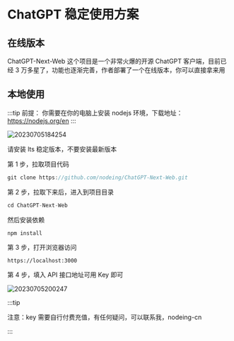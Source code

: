 # ChatGPT 稳定使用方案

## 在线版本

ChatGPT-Next-Web 这个项目是一个非常火爆的开源 ChatGPT 客户端，目前已经 3 万多星了，功能也逐渐完善，作者部署了一个在线版本，你可以直接拿来用

## 本地使用

:::tip
前提： 你需要在你的电脑上安装 nodejs 环境，下载地址：https://nodejs.org/en
:::

![20230705184254](https://cdn.jsdelivr.net/gh/nodeing/img-host/20230705184254.png)

请安装 lts 稳定版本，不要安装最新版本

第 1 步，拉取项目代码

```ts
git clone https://github.com/nodeing/ChatGPT-Next-Web.git
```

第 2 步，拉取下来后，进入到项目目录

```ts
cd ChatGPT-Next-Web
```

然后安装依赖

```
npm install
```

第 3 步，打开浏览器访问

```
https://localhost:3000
```

第 4 步，填入 API 接口地址可用 Key 即可

![20230705200247](https://cdn.jsdelivr.net/gh/nodeing/img-host/20230705200247.png)

:::tip

注意：key 需要自行付费充值，有任何疑问，可以联系我，nodeing-cn

:::
